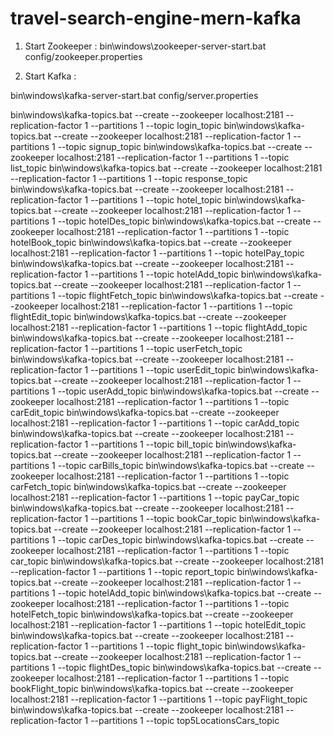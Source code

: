 # travel-search-engine-mern-kafka
1. Start Zookeeper :
bin\windows\zookeeper-server-start.bat config/zookeeper.properties

2. Start Kafka :

bin\windows\kafka-server-start.bat config/server.properties

bin\windows\kafka-topics.bat --create --zookeeper localhost:2181 --replication-factor 1 --partitions 1 --topic login_topic
bin\windows\kafka-topics.bat --create --zookeeper localhost:2181 --replication-factor 1 --partitions 1 --topic signup_topic
bin\windows\kafka-topics.bat --create --zookeeper localhost:2181 --replication-factor 1 --partitions 1 --topic list_topic
bin\windows\kafka-topics.bat --create --zookeeper localhost:2181 --replication-factor 1 --partitions 1 --topic response_topic
bin\windows\kafka-topics.bat --create --zookeeper localhost:2181 --replication-factor 1 --partitions 1 --topic hotel_topic
bin\windows\kafka-topics.bat --create --zookeeper localhost:2181 --replication-factor 1 --partitions 1 --topic hotelDes_topic
bin\windows\kafka-topics.bat --create --zookeeper localhost:2181 --replication-factor 1 --partitions 1 --topic hotelBook_topic
bin\windows\kafka-topics.bat --create --zookeeper localhost:2181 --replication-factor 1 --partitions 1 --topic hotelPay_topic
bin\windows\kafka-topics.bat --create --zookeeper localhost:2181 --replication-factor 1 --partitions 1 --topic hotelAdd_topic
bin\windows\kafka-topics.bat --create --zookeeper localhost:2181 --replication-factor 1 --partitions 1 --topic flightFetch_topic
bin\windows\kafka-topics.bat --create --zookeeper localhost:2181 --replication-factor 1 --partitions 1 --topic flightEdit_topic
bin\windows\kafka-topics.bat --create --zookeeper localhost:2181 --replication-factor 1 --partitions 1 --topic flightAdd_topic
bin\windows\kafka-topics.bat --create --zookeeper localhost:2181 --replication-factor 1 --partitions 1 --topic userFetch_topic
bin\windows\kafka-topics.bat --create --zookeeper localhost:2181 --replication-factor 1 --partitions 1 --topic userEdit_topic
bin\windows\kafka-topics.bat --create --zookeeper localhost:2181 --replication-factor 1 --partitions 1 --topic userAdd_topic
bin\windows\kafka-topics.bat --create --zookeeper localhost:2181 --replication-factor 1 --partitions 1 --topic carEdit_topic
bin\windows\kafka-topics.bat --create --zookeeper localhost:2181 --replication-factor 1 --partitions 1 --topic carAdd_topic
bin\windows\kafka-topics.bat --create --zookeeper localhost:2181 --replication-factor 1 --partitions 1 --topic bill_topic
bin\windows\kafka-topics.bat --create --zookeeper localhost:2181 --replication-factor 1 --partitions 1 --topic carBills_topic
bin\windows\kafka-topics.bat --create --zookeeper localhost:2181 --replication-factor 1 --partitions 1 --topic carFetch_topic
bin\windows\kafka-topics.bat --create --zookeeper localhost:2181 --replication-factor 1 --partitions 1 --topic payCar_topic
bin\windows\kafka-topics.bat --create --zookeeper localhost:2181 --replication-factor 1 --partitions 1 --topic bookCar_topic
bin\windows\kafka-topics.bat --create --zookeeper localhost:2181 --replication-factor 1 --partitions 1 --topic carDes_topic
bin\windows\kafka-topics.bat --create --zookeeper localhost:2181 --replication-factor 1 --partitions 1 --topic car_topic
bin\windows\kafka-topics.bat --create --zookeeper localhost:2181 --replication-factor 1 --partitions 1 --topic report_topic
bin\windows\kafka-topics.bat --create --zookeeper localhost:2181 --replication-factor 1 --partitions 1 --topic hotelAdd_topic
bin\windows\kafka-topics.bat --create --zookeeper localhost:2181 --replication-factor 1 --partitions 1 --topic hotelFetch_topic
bin\windows\kafka-topics.bat --create --zookeeper localhost:2181 --replication-factor 1 --partitions 1 --topic hotelEdit_topic
bin\windows\kafka-topics.bat --create --zookeeper localhost:2181 --replication-factor 1 --partitions 1 --topic flight_topic
bin\windows\kafka-topics.bat --create --zookeeper localhost:2181 --replication-factor 1 --partitions 1 --topic flightDes_topic
bin\windows\kafka-topics.bat --create --zookeeper localhost:2181 --replication-factor 1 --partitions 1 --topic bookFlight_topic
bin\windows\kafka-topics.bat --create --zookeeper localhost:2181 --replication-factor 1 --partitions 1 --topic payFlight_topic
bin\windows\kafka-topics.bat --create --zookeeper localhost:2181 --replication-factor 1 --partitions 1 --topic top5LocationsCars_topic
